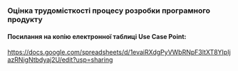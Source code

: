 ### Оцінка трудомісткості процесу розробки програмного продукту
#### Посилання на копію електронної таблиці Use Case Point:
https://docs.google.com/spreadsheets/d/1evaiRXdgPyVWbRNpF3ltXT8YIpIjazRNigNtbdyaj2U/edit?usp=sharing
